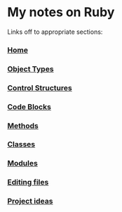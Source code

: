 # My notes on Ruby

Links off to appropriate sections:

### [Home](https://github.com/pooleyjim/ruby_stuff/blob/master/README.md#my-notes-on-ruby)
### [Object Types](https://github.com/pooleyjim/ruby_stuff/blob/master/notes/object_types.md)
### [Control Structures](https://github.com/pooleyjim/ruby_stuff/blob/master/notes/control_structures.md)
### [Code Blocks](https://github.com/pooleyjim/ruby_stuff/blob/master/notes/code_blocks.md)
### [Methods](https://github.com/pooleyjim/ruby_stuff/blob/master/notes/methods.md)
### [Classes](https://github.com/pooleyjim/ruby_stuff/blob/master/notes/classes.md)
### [Modules](https://github.com/pooleyjim/ruby_stuff/blob/master/notes/modules.md)
### [Editing files](https://github.com/pooleyjim/ruby_stuff/blob/master/notes/editing_files.md)
### [Project ideas](https://github.com/pooleyjim/ruby_stuff/blob/master/notes/project_ideas.md)
